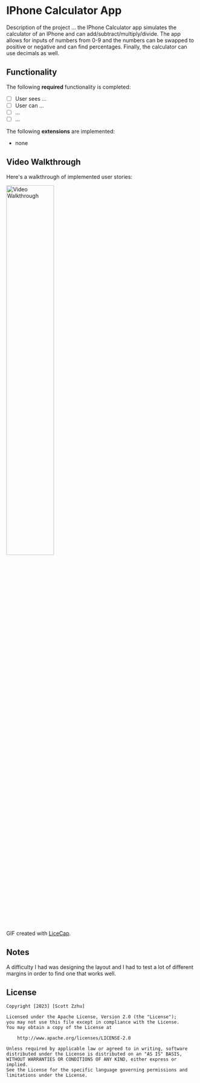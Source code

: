 # IPhone Calculator App

Description of the project ... the IPhone Calculator app simulates
the calculator of an IPhone and can add/subtract/multiply/divide.
The app allows for inputs of numbers from 0-9 and the numbers
can be swapped to positive or negative and can find percentages.
Finally, the calculator can use decimals as well. 

## Functionality 

The following **required** functionality is completed:

* [ ] User sees ...
* [ ] User can ...
* [ ] ...
* [ ] ...

The following **extensions** are implemented:

* none

## Video Walkthrough

Here's a walkthrough of implemented user stories:

<img src='walkthrough.gif' title='Video Walkthrough' width='50%' alt='Video Walkthrough' />

GIF created with [LiceCap](http://www.cockos.com/licecap/).

## Notes

A difficulty I had was designing the layout and I had to test
a lot of different margins in order to find one that works well. 

## License

    Copyright [2023] [Scott Zzhu]

    Licensed under the Apache License, Version 2.0 (the "License");
    you may not use this file except in compliance with the License.
    You may obtain a copy of the License at

        http://www.apache.org/licenses/LICENSE-2.0

    Unless required by applicable law or agreed to in writing, software
    distributed under the License is distributed on an "AS IS" BASIS,
    WITHOUT WARRANTIES OR CONDITIONS OF ANY KIND, either express or implied.
    See the License for the specific language governing permissions and
    limitations under the License.
